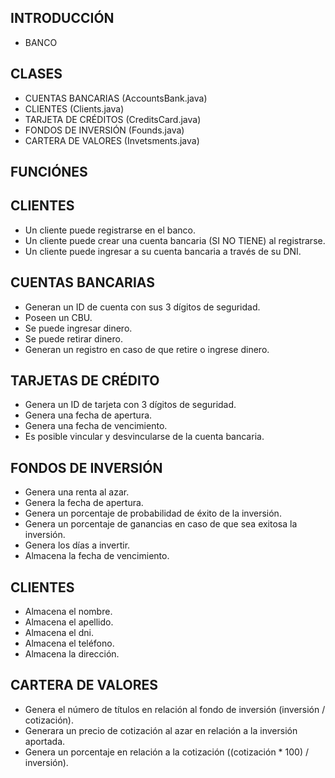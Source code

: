 ## INTRODUCCIÓN

- BANCO

## CLASES
- CUENTAS BANCARIAS (AccountsBank.java)
- CLIENTES (Clients.java)
- TARJETA DE CRÉDITOS (CreditsCard.java)
- FONDOS DE INVERSIÓN (Founds.java)
- CARTERA DE VALORES (Invetsments.java)

## FUNCIÓNES

## CLIENTES
- Un cliente puede registrarse en el banco.
- Un cliente puede crear una cuenta bancaria (SI NO TIENE) al registrarse.
- Un cliente puede ingresar a su cuenta bancaria a través de su DNI.

## CUENTAS BANCARIAS
- Generan un ID de cuenta con sus 3 dígitos de seguridad.
- Poseen un CBU.
- Se puede ingresar dinero.
- Se puede retirar dinero.
- Generan un registro en caso de que retire o ingrese dinero.

## TARJETAS DE CRÉDITO
- Genera un ID de tarjeta con 3 dígitos de seguridad.
- Genera una fecha de apertura.
- Genera una fecha de vencimiento.
- Es posible vincular y desvincularse de la cuenta bancaria.

## FONDOS DE INVERSIÓN
- Genera una renta al azar.
- Genera la fecha de apertura.
- Genera un porcentaje de probabilidad de éxito de la inversión.
- Genera un porcentaje de ganancias en caso de que sea exitosa la inversión.
- Genera los días a invertir.
- Almacena la fecha de vencimiento.

## CLIENTES
- Almacena el nombre.
- Almacena el apellido.
- Almacena el dni.
- Almacena el teléfono.
- Almacena la dirección.

## CARTERA DE VALORES
- Genera el número de títulos en relación al fondo de inversión (inversión / cotización).
- Generara un precio de cotización al azar en relación a la inversión aportada.
- Genera un porcentaje en relación a la cotización ((cotización * 100) / inversión). 